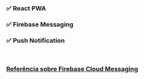 ### ✅ React PWA
### ✅ Firebase Messaging
### ✅ Push Notification

<br>

### [Referência sobre Firebase Cloud Messaging](https://firebase.google.com/docs/cloud-messaging/)